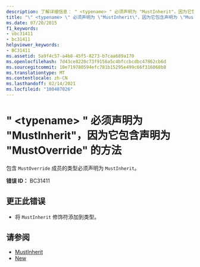 ```yaml
---
description: 了解详细信息： " <typename> " 必须声明为 "MustInherit"，因为它包含声明为 "MustOverride" 的方法
title: "\" <typename> \" 必须声明为 \"MustInherit\"，因为它包含声明为 \"MustOverride\" 的方法"
ms.date: 07/20/2015
f1_keywords:
- vbc31411
- bc31411
helpviewer_keywords:
- BC31411
ms.assetid: 5a9f4c57-a4b8-45f5-8273-b7caa689a170
ms.openlocfilehash: 7d43ce8220c73f9156a5c4bfccbcdbc47862cb6d
ms.sourcegitcommit: 10e719780594efc781b15295e499c66f316068b8
ms.translationtype: MT
ms.contentlocale: zh-CN
ms.lasthandoff: 02/14/2021
ms.locfileid: "100487026"
---
```

# <a name="typename-must-be-declared-mustinherit-because-it-contains-methods-declared-mustoverride"></a>" \<typename> " 必须声明为 "MustInherit"，因为它包含声明为 "MustOverride" 的方法

包含 `MustOverride` 成员的类型必须声明为 `MustInherit`。  
  
 **错误 ID：** BC31411  
  
## <a name="to-correct-this-error"></a>更正此错误  
  
- 将 `MustInherit` 修饰符添加到类型。  
  
## <a name="see-also"></a>请参阅

- [MustInherit](../language-reference/modifiers/mustinherit.md)
- [New](../language-reference/modifiers/mustoverride.md)
